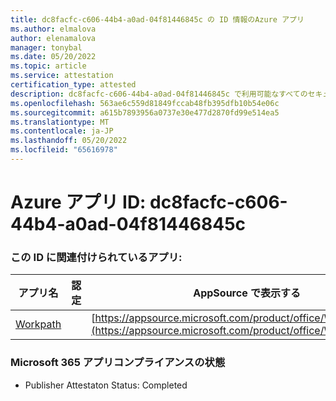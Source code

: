 ```yaml
---
title: dc8facfc-c606-44b4-a0ad-04f81446845c の ID 情報のAzure アプリ
ms.author: elmalova
author: elenamalova
manager: tonybal
ms.date: 05/20/2022
ms.topic: article
ms.service: attestation
certification_type: attested
description: dc8facfc-c606-44b4-a0ad-04f81446845c で利用可能なすべてのセキュリティとコンプライアンス情報。
ms.openlocfilehash: 563ae6c559d81849fccab48fb395dfb10b54e06c
ms.sourcegitcommit: a615b7893956a0737e30e477d2870fd99e514ea5
ms.translationtype: MT
ms.contentlocale: ja-JP
ms.lasthandoff: 05/20/2022
ms.locfileid: "65616978"
---
```

# <a name="azure-app-id-dc8facfc-c606-44b4-a0ad-04f81446845c"></a>Azure アプリ ID: dc8facfc-c606-44b4-a0ad-04f81446845c


### <a name="apps-associated-with-this-id"></a>この ID に関連付けられているアプリ:
| **アプリ名** | **認定** | **AppSource で表示する** |
|--------------|---------------|-----------------------|
| [Workpath](../forward/WA200003898.md) |  | [https://appsource.microsoft.com/product/office/WA200003898](https://appsource.microsoft.com/product/office/WA200003898) |

### <a name="microsoft-365-app-compliance-status"></a>Microsoft 365 アプリコンプライアンスの状態
- Publisher Attestaton Status: Completed
